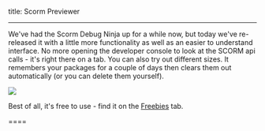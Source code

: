 title: Scorm Previewer

----

We've had the Scorm Debug Ninja up for a while now, but today we've re-released it with a little more functionality as well as an easier to understand interface. No more opening the developer console to look at the SCORM api calls - it's right there on a tab. You can also try out different sizes. It remembers your packages for a couple of days then clears them out automatically (or you can delete them yourself).

<img src="https://www.coursesuite.ninja/img/50209354de559eca083063a556c3a1bf.jpg" style="max-width:100%">

Best of all, it's free to use - find it on the [Freebies](https://www.coursesuite.ninja/home/scormninja) tab.

====

